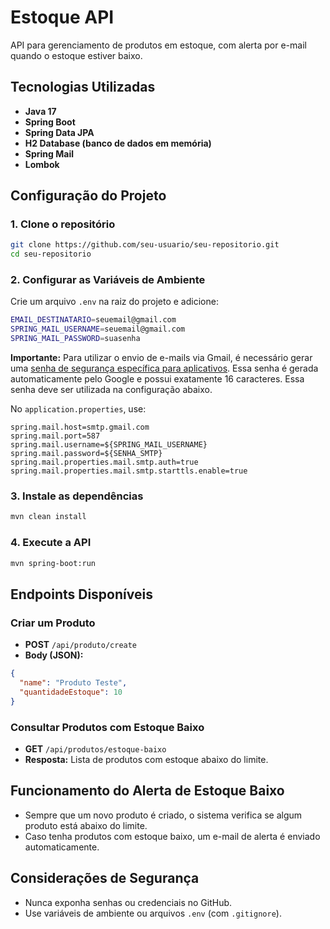 # Estoque API

API para gerenciamento de produtos em estoque, com alerta por e-mail quando o estoque estiver baixo.

## Tecnologias Utilizadas
- **Java 17**
- **Spring Boot**
- **Spring Data JPA**
- **H2 Database (banco de dados em memória)**
- **Spring Mail**
- **Lombok**

## Configuração do Projeto

### 1. Clone o repositório
```sh
git clone https://github.com/seu-usuario/seu-repositorio.git
cd seu-repositorio
```

### 2. Configurar as Variáveis de Ambiente
Crie um arquivo `.env` na raiz do projeto e adicione:
```sh
EMAIL_DESTINATARIO=seuemail@gmail.com
SPRING_MAIL_USERNAME=seuemail@gmail.com
SPRING_MAIL_PASSWORD=suasenha
```

**Importante:** Para utilizar o envio de e-mails via Gmail, é necessário gerar uma [senha de segurança específica para aplicativos](https://support.google.com/mail/answer/185833?hl=pt-BR). Essa senha é gerada automaticamente pelo Google e possui exatamente 16 caracteres. Essa senha deve ser utilizada na configuração abaixo.

No `application.properties`, use:

```properties
spring.mail.host=smtp.gmail.com
spring.mail.port=587
spring.mail.username=${SPRING_MAIL_USERNAME}
spring.mail.password=${SENHA_SMTP}
spring.mail.properties.mail.smtp.auth=true
spring.mail.properties.mail.smtp.starttls.enable=true
```



### 3. Instale as dependências
```sh
mvn clean install
```

### 4. Execute a API
```sh
mvn spring-boot:run
```

## Endpoints Disponíveis

### Criar um Produto
- **POST** `/api/produto/create`
- **Body (JSON):**
```json
{
  "name": "Produto Teste",
  "quantidadeEstoque": 10
}
```

### Consultar Produtos com Estoque Baixo
- **GET** `/api/produtos/estoque-baixo`
- **Resposta:** Lista de produtos com estoque abaixo do limite.

## Funcionamento do Alerta de Estoque Baixo
- Sempre que um novo produto é criado, o sistema verifica se algum produto está abaixo do limite.
- Caso tenha produtos com estoque baixo, um e-mail de alerta é enviado automaticamente.

## Considerações de Segurança
- Nunca exponha senhas ou credenciais no GitHub.
- Use variáveis de ambiente ou arquivos `.env` (com `.gitignore`).

